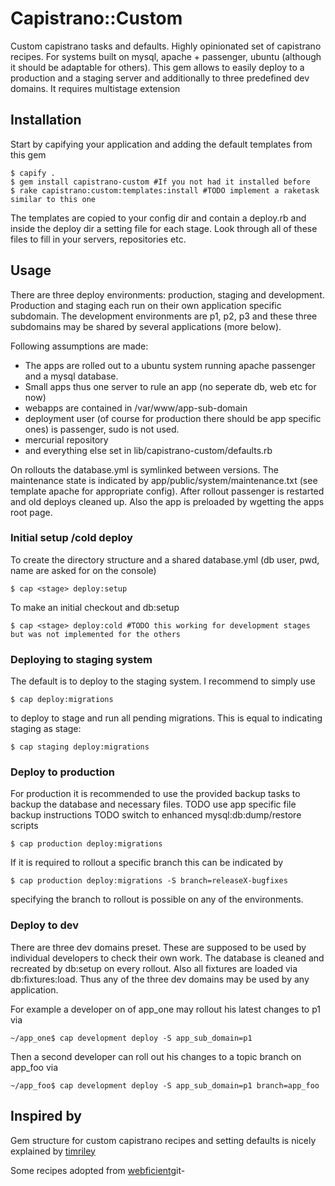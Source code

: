 # Capistrano::Custom

Custom capistrano tasks and defaults.
Highly opinionated set of capistrano recipes.
For systems built on mysql, apache + passenger, ubuntu (although it should be adaptable for others).
This gem allows to easily deploy to a production and a staging server and additionally
to three predefined dev domains. It requires multistage extension

## Installation

Start by capifying your application and adding the default templates from this gem

    $ capify .
    $ gem install capistrano-custom #If you not had it installed before
    $ rake capistrano:custom:templates:install #TODO implement a raketask similar to this one

The templates are copied to your config dir and contain a deploy.rb and inside the deploy dir a setting file for each stage.
Look through all of these files to fill in your servers, repositories etc.

## Usage

There are three deploy environments: production, staging and development. Production and staging each run on their own
application specific subdomain. The development environments are p1, p2, p3 and these three subdomains may be shared by several applications (more below).

Following assumptions are made:

* The apps are rolled out to a ubuntu system running apache passenger and a mysql database.
* Small apps thus one server to rule an app (no seperate db, web etc for now)
* webapps are contained in /var/www/app-sub-domain
* deployment user (of course for production there should be app specific ones) is passenger, sudo is not used.
* mercurial repository
* and everything else set in lib/capistrano-custom/defaults.rb

On rollouts the database.yml is symlinked between versions. The maintenance state is indicated
by app/public/system/maintenance.txt (see template apache for appropriate config).
After rollout passenger is restarted and old deploys cleaned up.
Also the app is preloaded by wgetting the apps root page.

### Initial setup /cold deploy

To create the directory structure and a shared database.yml (db user, pwd, name are asked for on the console)

    $ cap <stage> deploy:setup

To make an initial checkout and db:setup

    $ cap <stage> deploy:cold #TODO this working for development stages but was not implemented for the others


### Deploying to staging system

The default is to deploy to the staging system. I recommend to simply use

    $ cap deploy:migrations

to deploy to stage and run all pending migrations. This is equal to indicating staging as stage:

    $ cap staging deploy:migrations

### Deploy to production

For production it is recommended to use the provided backup tasks to backup the database and necessary files.
TODO use app specific file backup instructions
TODO switch to enhanced mysql:db:dump/restore scripts

    $ cap production deploy:migrations

If it is required to rollout a specific branch this can be indicated by

    $ cap production deploy:migrations -S branch=releaseX-bugfixes

specifying the branch to rollout is possible on any of the environments.


### Deploy to dev

There are three dev domains preset. These are supposed to be used by individual developers to check their own work.
The database is cleaned and recreated by db:setup on every rollout. Also all fixtures are loaded via db:fixtures:load.
Thus any of the three dev domains may be used by any application.

For example a developer on of app_one may rollout his latest changes to p1 via

    ~/app_one$ cap development deploy -S app_sub_domain=p1

Then a second developer can roll out his changes to a topic branch on app_foo via

    ~/app_foo$ cap development deploy -S app_sub_domain=p1 branch=app_foo



## Inspired by

Gem structure for custom capistrano recipes and setting defaults is nicely explained by
[timriley](http://openmonkey.com/blog/2010/01/19/making-your-capistrano-recipe-book/)

Some recipes adopted from [webficient](https://github.com/webficient/capistrano-recipes)git-